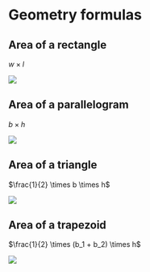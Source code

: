 # Geometry formulas

## Area of a rectangle

$w \times l$

![](https://www.storyofmathematics.com/wp-content/uploads/2020/07/Find-the-Area-of-rectangle.jpg)

## Area of a parallelogram

$b \times h$

![](https://wumbo.net/examples/derive-area-of-parallelogram-formula/area-of-parallelogram-500-300.svg)

## Area of a triangle

$\frac{1}{2} \times b \times h$

![](https://cdn.inchcalculator.com/wp-content/uploads/2020/09/triangle-height.png)

## Area of a trapezoid

$\frac{1}{2} \times (b_1 + b_2) \times h$

![](https://k12.libretexts.org/@api/deki/files/1837/f-d_c1b06ab493bfb762ce7a00292eeb9fd1d51740ed61874be55029f0e3%252BIMAGE_TINY%252BIMAGE_TINY.png?revision=1&size=bestfit&width=450)